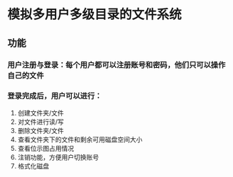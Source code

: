 # 模拟多用户多级目录的文件系统
## 功能
### 用户注册与登录：每个用户都可以注册账号和密码，他们只可以操作自己的文件
### 登录完成后，用户可以进行：
1. 创建文件夹/文件
2. 对文件进行读/写
3. 删除文件夹/文件
4. 查看文件夹下的文件和剩余可用磁盘空间大小
5. 查看位示图占用情况
6. 注销功能，方便用户切换账号
7. 格式化磁盘
